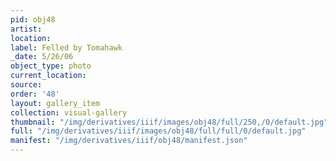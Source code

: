 ```yaml
---
pid: obj48
artist: 
location: 
label: Felled by Tomahawk
_date: 5/26/06
object_type: photo
current_location: 
source: 
order: '48'
layout: gallery_item
collection: visual-gallery
thumbnail: "/img/derivatives/iiif/images/obj48/full/250,/0/default.jpg"
full: "/img/derivatives/iiif/images/obj48/full/full/0/default.jpg"
manifest: "/img/derivatives/iiif/obj48/manifest.json"
---
```

